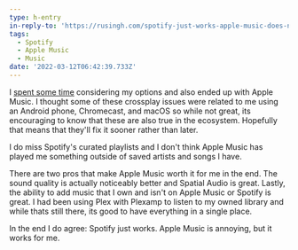```yaml
---
type: h-entry
in-reply-to: 'https://rusingh.com/spotify-just-works-apple-music-does-not/'
tags:
  - Spotify
  - Apple Music
  - Music
date: '2022-03-12T06:42:39.733Z'
---
```

I [spent some time](https://www.benji.dog/articles/i-want-to-leave-spotify/) considering my options and also ended up with Apple Music. I thought some of these crossplay issues were related to me using an Android phone, Chromecast, and macOS so while not great, its encouraging to know that these are also true in the ecosystem. Hopefully that means that they'll fix it sooner rather than later.

I do miss Spotify's curated playlists and I don't think Apple Music has played me something outside of saved artists and songs I have.

There are two pros that make Apple Music worth it for me in the end. The sound quality is actually noticeably better and Spatial Audio is great. Lastly, the ability to add music that I own and isn't on Apple Music or Spotify is great. I had been using Plex with Plexamp to listen to my owned library and while thats still there, its good to have everything in a single place.

In the end I do agree: Spotify just works. Apple Music is annoying, but it works for me.
